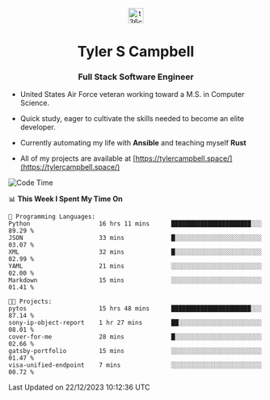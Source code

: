 <p align="center">
<a href="https://www.linkedin.com/in/t36campbell" target="blank"><img align="center" src="https://ik.imagekit.io/t36campbell/Portfolio/linkedin.png.original_m8bbGgPh6.png" alt="t36campbell" height="30" width="30" /></a>
</p>
<h1 align="center">Tyler S Campbell</h1>
<h3 align="center">Full Stack Software Engineer</h3>

* United States Air Force veteran working toward a M.S. in Computer Science.

* Quick study, eager to cultivate the skills needed to become an elite developer.

* Currently automating my life with **Ansible** and teaching myself **Rust**

* All of my projects are available at [https://tylercampbell.space/](https://tylercampbell.space/)

<!--START_SECTION:waka-->
![Code Time](http://img.shields.io/badge/Code%20Time-3%2C059%20hrs%2011%20mins-blue)

📊 **This Week I Spent My Time On** 

```text
💬 Programming Languages: 
Python                   16 hrs 11 mins      ██████████████████████░░░   89.29 % 
JSON                     33 mins             █░░░░░░░░░░░░░░░░░░░░░░░░   03.07 % 
XML                      32 mins             █░░░░░░░░░░░░░░░░░░░░░░░░   02.99 % 
YAML                     21 mins             ░░░░░░░░░░░░░░░░░░░░░░░░░   02.00 % 
Markdown                 15 mins             ░░░░░░░░░░░░░░░░░░░░░░░░░   01.41 % 

🐱‍💻 Projects: 
pytos                    15 hrs 48 mins      ██████████████████████░░░   87.14 % 
sony-ip-object-report    1 hr 27 mins        ██░░░░░░░░░░░░░░░░░░░░░░░   08.01 % 
cover-for-me             28 mins             █░░░░░░░░░░░░░░░░░░░░░░░░   02.66 % 
gatsby-portfolio         15 mins             ░░░░░░░░░░░░░░░░░░░░░░░░░   01.47 % 
visa-unified-endpoint    7 mins              ░░░░░░░░░░░░░░░░░░░░░░░░░   00.72 % 
```


 Last Updated on 22/12/2023 10:12:36 UTC
<!--END_SECTION:waka-->
